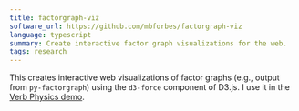 ```yaml
---
title: factorgraph-viz
software_url: https://github.com/mbforbes/factorgraph-viz
language: typescript
summary: Create interactive factor graph visualizations for the web.
tags: research
---
```


This creates interactive web visualizations of factor graphs (e.g., output from `py-factorgraph`) using the `d3-force` component of D3.js. I use it in the [Verb Physics demo](https://uwnlp.github.io/verbphysics/).
